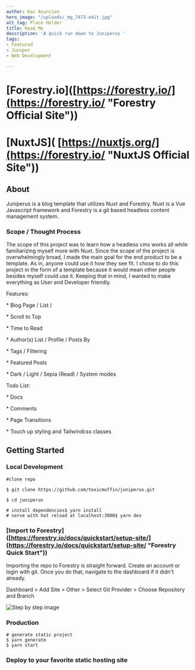 ```yaml
---
author: Kai Asuncion
hero_image: "/uploads/_mg_7473-edit.jpg"
alt_tag: Place Holder
title: Read Me
description: 'A quick run down to Juniperus '
tags:
- Featured
- Juniper
- Web Development

---
```

# \[Forestry.io\]([https://forestry.io/](https://forestry.io/ "Forestry Official Site"))

# \[NuxtJS\]( [https://nuxtjs.org/](https://forestry.io/ "NuxtJS Official Site"))

## About

Juniperus is a blog template that utilizes Nuxt and Forestry. Nuxt is a Vue Javascript framework and Forestry is a git based headless content management system.

### Scope / Thought Process

The scope of this project was to learn how a headless cms works all while familiarizing myself more with Nuxt. Since the scope of the project is overwhelmingly broad, I made the main goal for the end product to be a template. As in, anyone could use it how they see fit. I chose to do this project in the form of a template because it would mean other people besides myself could use it. Keeping that in mind, I wanted to make everything as User and Developer friendly.

  
Features:

\* Blog Page / List /

\* Scroll to Top

\* Time to Read

\* Author(s) List / Profile / Posts By

\* Tags / Filtering

\* Featured Posts

\* Dark / Light / Sepia (Read) / System modes

  
Todo List:

\* Docs

\* Comments

\* Page Transitions

\* Touch up styling and Tailwindcss classes

## Getting Started

### Local Development

    #clone repo
    
    $ git clone https://github.com/toxicmuffin/juniperus.git
    
    $ cd juniperus
    
    # install dependencies$ yarn install
    # serve with hot reload at localhost:3000$ yarn dev

### \[Import to Forestry\]([https://forestry.io/docs/quickstart/setup-site/](https://forestry.io/docs/quickstart/setup-site/ "Forestry Quick Start"))

Importing the repo to Forestry is straight forward. Create an account or login with git. Once you do that, navigate to the dashboard if it didn't already.

Dashboard > Add Site > Other > Select Git Provider > Choose Repository and Branch

![Step by step image](/uploads/instructions_unclear.jpg "Instructions Unclear")

### Production

    # generate static project
    $ yarn generate
    $ yarn start

### Deploy to your favorite static hosting site